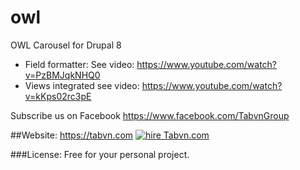 # owl
OWL Carousel for Drupal 8
+ Field formatter: See video: https://www.youtube.com/watch?v=PzBMJqkNHQ0
+ Views integrated see video: https://www.youtube.com/watch?v=kKps02rc3pE

Subscribe us on Facebook
https://www.facebook.com/TabvnGroup

##Website: https://tabvn.com
<a href="https://www.upwork.com/o/companies/_~012a10c4ff792ca829/" rel="nofollow"><img src="https://d1a6a9r46cnyll.cloudfront.net/39cf672e47f6fa58d02a7a678441c04252385203/687474703a2f2f636c6f75642e746162766e2e636f6d2f313434333037373131302e706e67" alt="hire Tabvn.com"></a>

###License: Free for your personal project. 
